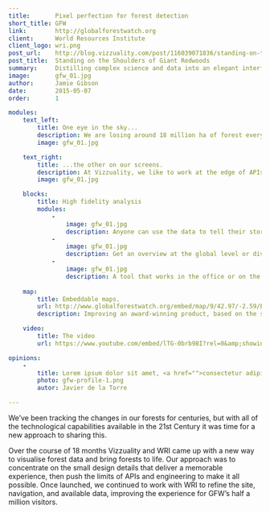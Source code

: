 ```yaml
---
title:       Pixel perfection for forest detection
short_title: GFW
link:        http://globalforestwatch.org
client:      World Resources Institute
client_logo: wri.png
post_url:    http://blog.vizzuality.com/post/116039071836/standing-on-the-shoulders-of-giant-redwoods
post_title:  Standing on the Shoulders of Giant Redwoods
summary:     Distilling complex science and data into an elegant interface for anyone to track changes to the world’s forests.
image:       gfw_01.jpg
author:      Jamie Gibson
date:        2015-05-07
order:       1

modules:
    text_left:
        title: One eye in the sky...
        description: We are losing around 18 million ha of forest every year, according to the latest estimates. With enhanced satellite capabilities and analysis of earth observations, we can monitor changes to our planet more easily than ever before
        image: gfw_01.jpg

    text_right:
        title: ...the other on our screens.
        description: At Vizzuality, we like to work at the edge of APIs and push the boundaries of visualisation technology. We integrated a host of different front end techniques together to create a fast, beautiful and easy-to-use map tool. 
        image: gfw_01.jpg

    blocks:
        title: High fidelity analysis
        modules:
            -
                image: gfw_01.jpg
                description: Anyone can use the data to tell their story about forest change and share it with the world. 
            -
                image: gfw_01.jpg
                description: Get an overview at the global level or dive into the details for one country with our local and global modes
            -
                image: gfw_01.jpg
                description: A tool that works in the office or on the go; with the mobile version, you can tell your story no matter where you are. 
    
    map:
        title: Embeddable maps.
        url: http://www.globalforestwatch.org/embed/map/9/42.97/-2.59/ESP-16/terrain/loss,forestgain/612,591?begin=2001-01-01&end=2014-12-31&threshold=30
        description: Improving an award-winning product, based on the suggestions of thousands of users, while retaining the simplicity and elegance of the original interface. There was also the challenge of adding new map layers and allowing users to explore them at a higher temporal and spatial resolution with ease. 

    video:
        title: The video
        url: https://www.youtube.com/embed/lTG-0brb98I?rel=0&amp;showinfo=0

opinions:
    -
        title: Lorem ipsum dolor sit amet, <a href="">consectetur adipisicing</a> elit, sed do eiusmod tempor incididunt.
        photo: gfw-profile-1.png
        autor: Javier de la Torre

---
```


We’ve been tracking the changes in our forests for centuries, but with all of the technological capabilities available in the 21st Century it was time for a new approach to sharing this. 

Over the course of 18 months Vizzuality and WRI came up with a new way to visualise forest data and bring forests to life. Our approach was to concentrate on the small design details that deliver a memorable experience, then push the limits of APIs and engineering to make it all possible. Once launched, we continued to work with WRI to refine the site, navigation, and available data, improving the experience for GFW’s half a million visitors. 

